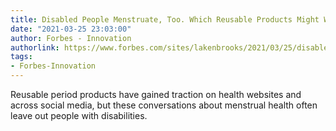 ```yaml
---
title: Disabled People Menstruate, Too. Which Reusable Products Might Work For You?
date: "2021-03-25 23:03:00"
author: Forbes - Innovation
authorlink: https://www.forbes.com/sites/lakenbrooks/2021/03/25/disabled-people-menstruate-too-which-reusable-products-might-work-for-you/
tags:
- Forbes-Innovation
---
```

Reusable period products have gained traction on health websites and across social media, but these conversations about menstrual health often leave out people with disabilities.